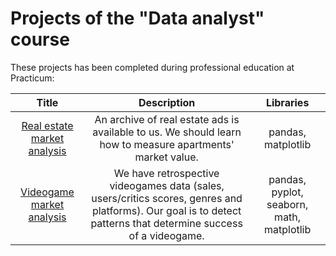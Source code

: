 # Projects of the "Data analyst" course

These projects has been completed during professional education at Practicum:


| Title       | Description  | Libraries            |
| :-------------------:|:-------------------: |:---------------------------:|
| [Real estate market analysis](https://github.com/Croissant24-7/My-projects/blob/main/Project_1/real_estate_market_final.ipynb/ "Проект № 1") |An archive of real estate ads is available to us. We should learn how to measure apartments' market value. | pandas, matplotlib
| [Videogame market analysis](https://github.com/Croissant24-7/My-projects/blob/main/Project_2/videogames_market_project.ipynb/ "Проект № 2") |We have retrospective videogames data (sales, users/critics scores, genres and platforms). Our goal is to detect patterns that determine success of a videogame.                 | pandas, pyplot, seaborn, math, matplotlib


